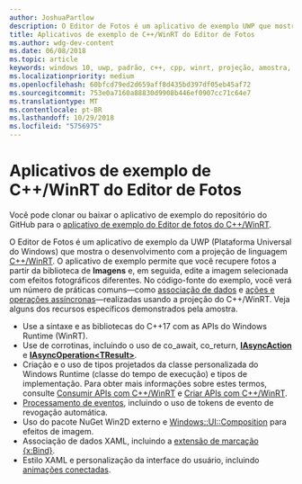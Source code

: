 ```yaml
---
author: JoshuaPartlow
description: O Editor de Fotos é um aplicativo de exemplo UWP que mostra o desenvolvimento com a projeção de linguagem C++/WinRT. O aplicativo de exemplo permite que você recupere fotos a partir da biblioteca de Imagens e, em seguida, edite a imagem selecionada com efeitos fotográficos diferentes.
title: Aplicativos de exemplo de C++/WinRT do Editor de Fotos
ms.author: wdg-dev-content
ms.date: 06/08/2018
ms.topic: article
keywords: windows 10, uwp, padrão, c++, cpp, winrt, projeção, amostra, aplicativo, foto, editor
ms.localizationpriority: medium
ms.openlocfilehash: 60bfcd79ed2d659aff8d435bd397df05eb45af72
ms.sourcegitcommit: 753e0a7160a88830d9908b446ef0907cc71c64e7
ms.translationtype: MT
ms.contentlocale: pt-BR
ms.lasthandoff: 10/29/2018
ms.locfileid: "5756975"
---
```

# <a name="photo-editor-cwinrt-sample-application"></a>Aplicativos de exemplo de C++/WinRT do Editor de Fotos
Você pode clonar ou baixar o aplicativo de exemplo do repositório do GitHub para o [aplicativo de exemplo do Editor de fotos do C++/WinRT](https://github.com/Microsoft/Windows-appsample-photo-editor).

O Editor de Fotos é um aplicativo de exemplo da UWP (Plataforma Universal do Windows) que mostra o desenvolvimento com a projeção de linguagem [C++/WinRT](intro-to-using-cpp-with-winrt.md). O aplicativo de exemplo permite que você recupere fotos a partir da biblioteca de **Imagens** e, em seguida, edite a imagem selecionada com efeitos fotográficos diferentes. No código-fonte do exemplo, você verá um número de práticas comuns&mdash;como [associação de dados](binding-property.md) e [ações e operações assíncronas](concurrency.md)&mdash;realizadas usando a projeção do C++/WinRT. Veja alguns dos recursos específicos demonstrados pela amostra.
    
- Use a sintaxe e as bibliotecas do C++17 com as APIs do Windows Runtime (WinRT).
- Use de corrotinas, incluindo o uso de co_await, co_return, [**IAsyncAction**](/uwp/api/windows.foundation.iasyncaction) e [**IAsyncOperation&lt;TResult&gt;**](/uwp/api/windows.foundation.iasyncoperation_tresult_).
- Criação e o uso de tipos projetados da classe personalizada do Windows Runtime (classe do tempo de execução) e tipos de implementação. Para obter mais informações sobre estes termos, consulte [Consumir APIs com C++/WinRT](consume-apis.md) e [Criar APIs com C++/WinRT](author-apis.md).
- [Processamento de eventos](handle-events.md), incluindo o uso de tokens de evento de revogação automática.
- Uso do pacote NuGet Win2D externo e [Windows::UI::Composition](/uwp/api/windows.ui.composition) para efeitos de imagem.
- Associação de dados XAML, incluindo a [extensão de marcação {x:Bind}](https://docs.microsoft.com/windows/uwp/xaml-platform/x-bind-markup-extension).
- Estilo XAML e personalização da interface do usuário, incluindo [animações conectadas](../design/motion/connected-animation.md).
